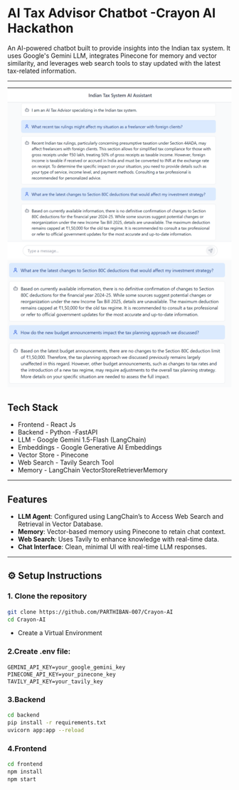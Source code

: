 #  AI Tax Advisor Chatbot -Crayon AI Hackathon

An AI-powered chatbot built to provide insights into the Indian tax system. It uses Google's Gemini LLM, integrates Pinecone for memory and vector similarity, and leverages web search tools to stay updated with the latest tax-related information.

---

<img src ="Assets\AI Tax Advisor01.png">
<img src ="Assets\AI Tax Advisor02.png">


##  Tech Stack

- Frontend     - React Js               
- Backend      - Python -FastAPI                       
- LLM          - Google Gemini 1.5-Flash (LangChain)       
- Embeddings   - Google Generative AI Embeddings         
- Vector Store - Pinecone                                
- Web Search   - Tavily Search Tool                      
- Memory       - LangChain VectorStoreRetrieverMemory    

---

## Features

- **LLM Agent**: Configured using LangChain’s to Access Web Search and Retrieval in Vector Database.
- **Memory**: Vector-based memory using Pinecone to retain chat context.
- **Web Search**: Uses Tavily to enhance knowledge with real-time data.
- **Chat Interface**: Clean, minimal UI with real-time LLM responses.

---

## ⚙️ Setup Instructions

### 1. Clone the repository

```bash
git clone https://github.com/PARTHIBAN-007/Crayon-AI
cd Crayon-AI
```
- Create a Virtual Environment
### 2.Create .env file:
```
GEMINI_API_KEY=your_google_gemini_key
PINECONE_API_KEY=your_pinecone_key
TAVILY_API_KEY=your_tavily_key
```

### 3.Backend
```bash
cd backend
pip install -r requirements.txt
uvicorn app:app --reload
```

### 4.Frontend
```bash
cd frontend
npm install
npm start
```


